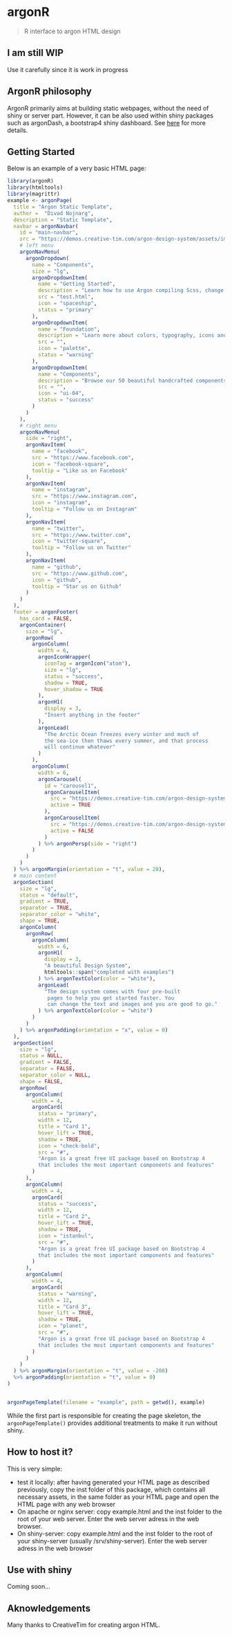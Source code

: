 # argonR
> R interface to argon HTML design

## I am still WIP
Use it carefully since it is work in progress

## ArgonR philosophy
ArgonR primarily aims at building static webpages, without the need of shiny or server part. However,
it can be also used within shiny packages such as argonDash, a bootstrap4 shiny dashboard.
See [here](https://github.com/RinteRface/argonDash) for more details.

## Getting Started

Below is an example of a very basic HTML page:

```r
library(argonR)
library(htmltools)
library(magrittr)
example <- argonPage(
  title = "Argon Static Template",
  author =  "Divad Nojnarg",
  description = "Static Template",
  navbar = argonNavbar(
    id = "main-navbar",
    src = "https://demos.creative-tim.com/argon-design-system/assets/img/brand/white.png",
    # left menu
    argonNavMenu(
      argonDropdown(
        name = "Components",
        size = "lg",
        argonDropdownItem(
          name = "Getting Started",
          description = "Learn how to use Argon compiling Scss, change brand colors and more.",
          src = "test.html",
          icon = "spaceship",
          status = "primary"
        ),
        argonDropdownItem(
          name = "Foundation",
          description = "Learn more about colors, typography, icons and the grid system we used for Argon.",
          src = "",
          icon = "palette",
          status = "warning"
        ),
        argonDropdownItem(
          name = "Components",
          description = "Browse our 50 beautiful handcrafted components offered in the Free version.",
          src = "",
          icon = "ui-04",
          status = "success"
        )
      )
    ),
    # right menu
    argonNavMenu(
      side = "right",
      argonNavItem(
        name = "facebook",
        src = "https://www.facebook.com",
        icon = "facebook-square",
        tooltip = "Like us on Facebook"
      ),
      argonNavItem(
        name = "instagram",
        src = "https://www.instagram.com",
        icon = "instagram",
        tooltip = "Follow us on Instagram"
      ),
      argonNavItem(
        name = "twitter",
        src = "https://www.twitter.com",
        icon = "twitter-square",
        tooltip = "Follow us on Twitter"
      ),
      argonNavItem(
        name = "github",
        src = "https://www.github.com",
        icon = "github",
        tooltip = "Star us on Github"
      )
    )
  ),
  footer = argonFooter(
    has_card = FALSE,
    argonContainer(
      size = "lg",
      argonRow(
        argonColumn(
          width = 6,
          argonIconWrapper(
            iconTag = argonIcon("atom"),
            size = "lg",
            status = "success",
            shadow = TRUE,
            hover_shadow = TRUE
          ),
          argonH1(
            display = 3,
            "Insert anything in the footer"
          ),
          argonLead(
            "The Arctic Ocean freezes every winter and much of 
            the sea-ice then thaws every summer, and that process 
            will continue whatever"
          )
        ),
        argonColumn(
          width = 6,
          argonCarousel(
            id = "carousel1",
            argonCarouselItem(
              src = "https://demos.creative-tim.com/argon-design-system/assets/img/theme/img-1-1200x1000.jpg",
              active = TRUE
            ),
            argonCarouselItem(
              src = "https://demos.creative-tim.com/argon-design-system/assets/img/theme/img-2-1200x1000.jpg",
              active = FALSE
            )
          ) %>% argonPersp(side = "right")
        )
      )
    )
  ) %>% argonMargin(orientation = "t", value = 20),
  # main content
  argonSection(
    size = "lg",
    status = "default",
    gradient = TRUE,
    separator = TRUE,
    separator_color = "white",
    shape = TRUE,
    argonColumn(
      argonRow(
        argonColumn(
          width = 6,
          argonH1(
            display = 3, 
            "A beautiful Design System", 
            htmltools::span("completed with examples")
          ) %>% argonTextColor(color = "white"),
          argonLead(
            "The design system comes with four pre-built 
             pages to help you get started faster. You 
             can change the text and images and you are good to go."
          ) %>% argonTextColor(color = "white")
        )
      )
    ) %>% argonPadding(orientation = "x", value = 0)
  ),
  argonSection(
    size = "lg",
    status = NULL,
    gradient = FALSE,
    separator = FALSE,
    separator_color = NULL,
    shape = FALSE,
    argonRow(
      argonColumn(
        width = 4,
        argonCard(
          status = "primary",
          width = 12,
          title = "Card 1",
          hover_lift = TRUE,
          shadow = TRUE,
          icon = "check-bold",
          src = "#",
          "Argon is a great free UI package based on Bootstrap 4 
          that includes the most important components and features"
        )
      ),
      argonColumn(
        width = 4,
        argonCard(
          status = "success",
          width = 12,
          title = "Card 2",
          hover_lift = TRUE,
          shadow = TRUE,
          icon = "istanbul",
          src = "#",
          "Argon is a great free UI package based on Bootstrap 4 
          that includes the most important components and features"
        )
      ),
      argonColumn(
        width = 4,
        argonCard(
          status = "warning",
          width = 12,
          title = "Card 3",
          hover_lift = TRUE,
          shadow = TRUE,
          icon = "planet",
          src = "#",
          "Argon is a great free UI package based on Bootstrap 4 
          that includes the most important components and features"
        )
      )
    )
  ) %>% argonMargin(orientation = "t", value = -200)
  %>% argonPadding(orientation = "t", value = 0)
)


argonPageTemplate(filename = "example", path = getwd(), example)
```

While the first part is responsible for creating the page skeleton, 
the `argonPageTemplate()` provides additional treatments to make it run without shiny.

## How to host it?
This is very simple:
* test it locally: after having generated your HTML page as described previously, 
copy the inst folder of this package, which contains all necessary assets, in the
same folder as your HTML page and open the HTML page with any web browser
* On apache or nginx server: copy example.html and the inst folder to the root of your
web server. Enter the web server adress in the web browser.
* On shiny-server: copy example.html and the inst folder to the root of your
shiny-server (usually /srv/shiny-server). Enter the web server adress in the web browser

## Use with shiny

Coming soon...

## Aknowledgements
Many thanks to CreativeTim for creating argon HTML.